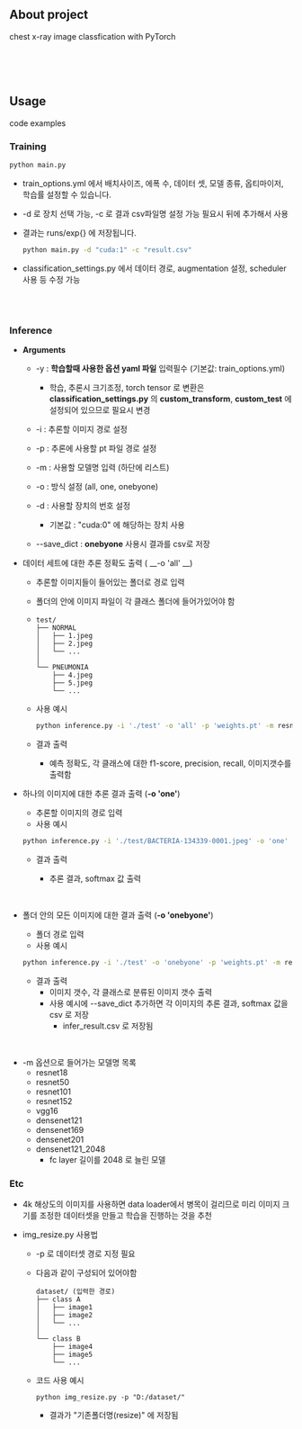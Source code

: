 ## About project

chest x-ray image classfication with PyTorch

<br><br><br>

## Usage

code examples

### Training

```sh
python main.py 
```

- train_options.yml 에서 배치사이즈, 에폭 수, 데이터 셋, 모델 종류, 옵티마이저, 학습률 설정할 수 있습니다.

- -d 로 장치 선택 가능, -c 로 결과 csv파일명 설정 가능 필요시 뒤에 추가해서 사용

- 결과는 runs/exp{} 에 저장됩니다.

  ```sh
  python main.py -d "cuda:1" -c "result.csv"
  ```

- classification_settings.py 에서 데이터 경로, augmentation 설정, scheduler 사용 등 수정 가능

<br><br>



### Inference

- __Arguments__

  * -y : __학습할때 사용한 옵션 yaml 파일__ 입력필수 (기본값: train_options.yml)

    * 학습, 추론시 크기조정, torch tensor 로 변환은 __classification_settings.py__ 의 __custom_transform__, __custom_test__ 에 설정되어 있으므로 필요시 변경

  * -i : 추론할 이미지 경로 설정

  * -p : 추론에 사용할 pt 파일 경로 설정

  * -m : 사용할 모델명 입력 (하단에 리스트)

  * -o : 방식 설정 (all, one, onebyone)

  * -d : 사용할 장치의 번호 설정

    * 기본값 :  "cuda:0" 에 해당하는 장치 사용

  * --save_dict : __onebyone__ 사용시 결과를 csv로 저장

    

- 데이터 세트에 대한 추론 정확도 출력 ( __-o 'all' __)

  - 추론할 이미지들이 들어있는 폴더로 경로 입력

  - 폴더의 안에 이미지 파일이 각 클래스 폴더에 들어가있어야 함

  - ```
    test/
    ├── NORMAL
    │   ├── 1.jpeg
    │   ├── 2.jpeg
    │   └── ...
    │    
    └── PNEUMONIA
        ├── 4.jpeg
        ├── 5.jpeg
        └── ...
    ```

  - 사용 예시

    ```sh
    python inference.py -i './test' -o 'all' -p 'weights.pt' -m resnet18
    ```

  - 결과 출력

    - 예측 정확도, 각 클래스에 대한 f1-score, precision, recall, 이미지갯수를 출력함 

  




- 하나의 이미지에 대한 추론 결과 출력 (__-o 'one'__)

  - 추론할 이미지의 경로 입력
  - 사용 예시

  ```sh
  python inference.py -i './test/BACTERIA-134339-0001.jpeg' -o 'one' -p 'weights.pt' -m resnet18
  ```

  - 결과 출력

    - 추론 결과, softmax 값 출력 

      

<br>

- 폴더 안의 모든 이미지에 대한 결과 출력 (__-o 'onebyone'__)

  - 폴더 경로 입력
  - 사용 예시

  ```sh
  python inference.py -i './test' -o 'onebyone' -p 'weights.pt' -m resnet18
  ```

  - 결과 출력
    - 이미지 갯수, 각 클래스로 분류된 이미지 갯수 출력
    - 사용 예시에 --save_dict 추가하면 각 이미지의 추론 결과, softmax 값을 csv 로 저장
      - infer_result.csv 로 저장됨

<br>

- -m 옵션으로 들어가는 모델명 목록
  - resnet18
  - resnet50
  - resnet101
  - resnet152
  - vgg16
  - densenet121
  - densenet169
  - densenet201
  - densenet121_2048
    - fc layer 길이를 2048 로 늘린 모델





### Etc

- 4k 해상도의 이미지를 사용하면 data loader에서 병목이 걸리므로 미리 이미지 크기를 조정한 데이터셋을 만들고 학습을 진행하는 것을 추천

- img_resize.py 사용법

  - -p 로 데이터셋 경로 지정 필요

  - 다음과 같이 구성되어 있어야함

    ```
    dataset/ (입력한 경로)
    ├── class A
    │   ├── image1
    │   ├── image2
    │   └── ...
    │    
    └── class B
        ├── image4
        ├── image5
        └── ...
    ```

  - 코드 사용 예시

    ```
    python img_resize.py -p "D:/dataset/"
    ```

    - 결과가 "기존폴더명(resize)" 에 저장됨
